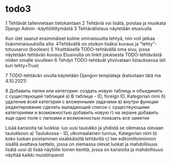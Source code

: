 # todo3

1 Tehtävät tallennetaan tietokantaan
2 Tehtäviä voi lisätä, poistaa ja muokata Django Admin -käyttöliittymästä
3 Tehtävälistaus näytetään etusivulla

Kun olet saanut ensimmäiset kolme ominaisuutta tehtyä, niin voit jatkaa lisäominaisuuksilla alta:
4Tehtävällä on otsikon lisäksi kuvaus ja "tehty"-totuusarvo (boolean)
5 Yksittäisellä TODO-tehtävällä oma sivu, jossa näytetään tehtävän kuvaus
  Etusivulta on linkit jokaisesta TODO-tehtävästä niiden omalle sivulleen
6 Tehdyt TODO-tehtävät yliviivataan listauksessa (eli kun tehty=True)

7 TODO-tehtävän sivulla käytetään Djangon templateja (katsotaan tätä ma 4.10.2021)

8 Добавить папки или категории: создать новую таблицу и объединить с существующей таблицей
а) В таблице - ID, foreign ID, Kategorian nimi
б) удаление всей категории с вложенными задачами
в) внутри функции редактирование сделать выпадающий список с существующими категориями и возможностью добавить новую
г) на экране добавить еще одно поле с папками и возможностью показать все заметки   

Lisää kansioita tai luokkia: luo uusi taulukko ja yhdistä se olemassa olevaan taulukkoon
a) Taulukossa - ID, ulkomaalainen tunnus, Kategorian nimi
b) koko luokan poistaminen sisäkkäisillä tehtävillä
c) tee editointitoiminnon sisällä avattava luettelo, jossa on olemassa olevat luokat ja mahdollisuus lisätä uusi
d) lisää näytölle toinen kenttä, jossa on kansioita ja mahdollisuus näyttää kaikki muistiinpanot 
